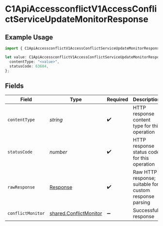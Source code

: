 # C1ApiAccessconflictV1AccessConflictServiceUpdateMonitorResponse

## Example Usage

```typescript
import { C1ApiAccessconflictV1AccessConflictServiceUpdateMonitorResponse } from "conductorone-sdk-typescript/sdk/models/operations";

let value: C1ApiAccessconflictV1AccessConflictServiceUpdateMonitorResponse = {
  contentType: "<value>",
  statusCode: 63684,
};
```

## Fields

| Field                                                                   | Type                                                                    | Required                                                                | Description                                                             |
| ----------------------------------------------------------------------- | ----------------------------------------------------------------------- | ----------------------------------------------------------------------- | ----------------------------------------------------------------------- |
| `contentType`                                                           | *string*                                                                | :heavy_check_mark:                                                      | HTTP response content type for this operation                           |
| `statusCode`                                                            | *number*                                                                | :heavy_check_mark:                                                      | HTTP response status code for this operation                            |
| `rawResponse`                                                           | [Response](https://developer.mozilla.org/en-US/docs/Web/API/Response)   | :heavy_check_mark:                                                      | Raw HTTP response; suitable for custom response parsing                 |
| `conflictMonitor`                                                       | [shared.ConflictMonitor](../../../sdk/models/shared/conflictmonitor.md) | :heavy_minus_sign:                                                      | Successful response                                                     |